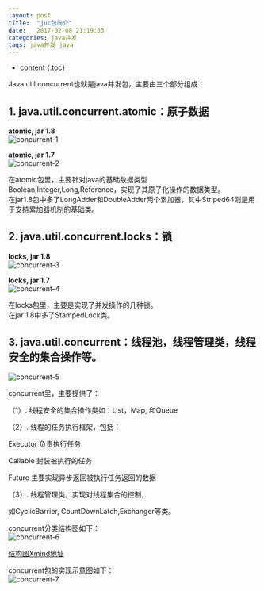 ```yaml
---
layout: post
title:  "juc包简介"
date:   2017-02-08 21:19:33
categories: java并发
tags: java并发 java
---
```


* content
{:toc}

Java.util.concurrent也就是java并发包，主要由三个部分组成：  






## 1. ​ java.util.concurrent.atomic：原子数据   

**atomic, jar 1.8**   
![concurrent-1]({{"/css/pics/concurrent/concurrent-1.png"}})  

**atomic, jar 1.7**   
![concurrent-2]({{"/css/pics/concurrent/concurrent-2.png"}})  

在​atomic包里，主要针对java的基础数据类型Boolean,Integer,Long,Reference，实现了其原子化操作的数据类型。  
在jar1.8包中多了LongAdder和DoubleAdder两个累加器，其中Striped64则是用于支持累加器机制的基础类。  

## 2.  java.util.concurrent.locks：锁   
**locks, jar 1.8**   
![concurrent-3]({{"/css/pics/concurrent/concurrent-3.png"}})  

**locks, jar 1.7**   
![concurrent-4]({{"/css/pics/concurrent/concurrent-4.png"}})   

在​locks包里，主要是实现了并发操作的几种锁​。   
在jar 1.8中多了StampedLock类。  

## 3​. java.util.concurrent：线程池，线程管理类，线程安全的集合操作等。  

![concurrent-5]({{"/css/pics/concurrent/concurrent-5.png"}})    

concurrent​里，主要提供了：  

（1）. 线程安全的集合操作类如：List，Map, 和Queue  

（2）. ​线程的任务执行框架，包括：    

  Executor 负责执行任务  

  Callable 封装被执行的任务  

  Future 主要实现异步返回被执行任务返回的数据  

（3）. 线程管理类​，实现对线程集合的控制，  

  如CyclicBarrier, CountDownLatch,Exchanger等类。  


concurrent分类结构图如下：  
![concurrent-6]({{"/css/pics/concurrent/concurrent-6.png"}})   

[结构图Xmind地址](http://download.csdn.net/detail/ttyyzn2/9717694)  

concurrent包的实现示意图​如下：  
![concurrent-7]({{"/css/pics/concurrent/concurrent-7.png"}})   



  




